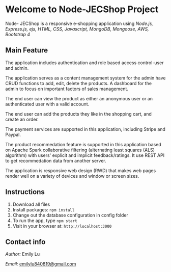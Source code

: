 # Welcome to Node-JECShop Project #

Node- JECShop is a responsive e-shopping application using *Node.js, Express.js,
ejs, HTML, CSS, Javascript, MongoDB, Mongoose, AWS, Bootstrap 4*

## Main Feature ##

The application includes authentication and role based access control-user and admin. 

The application serves as a content management system for the admin have CRUD functions to add, edit, delete the products. A dashboard for the admin to focus on important factors of sales management.

The end user can view the product as either an anonymous user or an authenticated user with a valid account.

The end user can add the products they like in the shopping cart, and create an order.

The payment services are supported in this application, including Stripe and Paypal.

The product recommedation feature is supported in this application based on Apache Spark collaborative filtering (alternating least squares (ALS) algorithm) with users' explicit and implicit feedback/ratings. It use REST API to get recommedation data from another server.

The application is responsive web design (RWD) that makes web pages render well on a variety of devices and window or screen sizes.


## Instructions ##
1. Download all files
2. Install packages: `npm install`
3. Change out the database configuration in config folder
4. To run the app, type `npm start`
6. Visit in your browser at: `http://localhost:3000`


## Contact info ##
*Author:* Emily Lu

*Email:* emilylu840819@gmail.com
